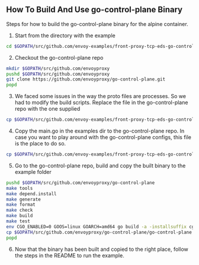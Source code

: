 ## How To Build And Use go-control-plane Binary

Steps for how to build the go-control-plane binary for the alpine container.

1. Start from the directory with the example
```sh
cd $GOPATH/src/github.com/envoy-examples/front-proxy-tcp-eds-go-control-plane
```

2. Checkout the go-control-plane repo
```sh
mkdir $GOPATH/src/github.com/envoyproxy
pushd $GOPATH/src/github.com/envoyproxy
git clone https://github.com/envoyproxy/go-control-plane.git
popd
```

3. We faced some issues in the way the proto files are processes. So we had to modify the build scripts. Replace the file in the go-control-plane repo with the one supplied
```sh
cp $GOPATH/src/github.com/envoy-examples/front-proxy-tcp-eds-go-control-plane/go-control-plane-steps/generate_protos.sh $GOPATH/src/github.com/envoyproxy/go-control-plane/build/
```

4. Copy the main.go in the examples dir to the go-control-plane repo. In case you want to play around with the go-control-plane configs, this file is the place to do so.
```sh
cp $GOPATH/src/github.com/envoy-examples/front-proxy-tcp-eds-go-control-plane/go-control-plane-steps/main.go $GOPATH/src/github.com/envoyproxy/go-control-plane/
```

5. Go to the go-control-plane repo, build and copy the built binary to the example folder
```sh
pushd $GOPATH/src/github.com/envoyproxy/go-control-plane
make tools
make depend.install
make generate
make format
make check
make build
make test
env CGO_ENABLED=0 GOOS=linux GOARCH=amd64 go build -a -installsuffix cgo .
cp $GOPATH/src/github.com/envoyproxy/go-control-plane/go-control-plane $GOPATH/src/github.com/envoy-examples/front-proxy-tcp-eds-go-control-plane/
popd
```

6. Now that the binary has been built and copied to the right place, follow the steps in the README to run the example.

